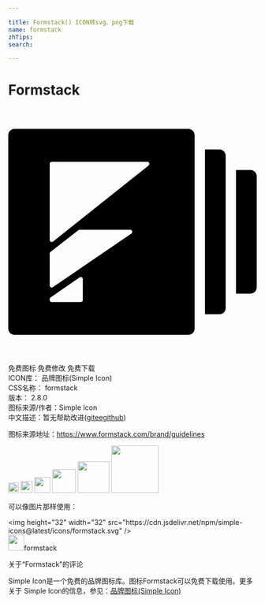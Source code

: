 ```yaml
---

title: Formstack() ICON转svg、png下载
name: formstack
zhTips: 
search: 

---
```


# Formstack  <small style="font-size: 60%;font-weight: 100"></small>

<div id="svg" class="svg-wrap">
<svg role="img" viewBox="0 0 24 24" xmlns="http://www.w3.org/2000/svg"><title>Formstack icon</title><path d="M19,4.035h1.4c0.331,0,0.6,0.269,0.6,0.6v14.73c0,0.331-0.269,0.6-0.6,0.6H19V4.035z M22,6.026h1.4 c0.331,0,0.6,0.269,0.6,0.6v10.747c0,0.331-0.269,0.6-0.6,0.6H22V6.026z M0.6,2.044h16.8c0.331,0,0.6,0.269,0.6,0.6v18.712 c0,0.331-0.269,0.6-0.6,0.6H0.6c-0.331,0-0.6-0.269-0.6-0.6V2.644C0,2.313,0.269,2.044,0.6,2.044z M4.2,5.23 c-0.11,0-0.2,0.09-0.2,0.2v7.35c0,0.045,0.015,0.089,0.044,0.125c0.069,0.086,0.195,0.101,0.281,0.032l9.228-7.35 c0.048-0.038,0.075-0.096,0.075-0.156c0-0.11-0.09-0.2-0.2-0.2L4.2,5.23z M4,17.185c0,0.04,0.012,0.08,0.035,0.113 c0.062,0.091,0.187,0.114,0.278,0.052l7.576-5.184c0.054-0.037,0.087-0.099,0.087-0.165c0-0.11-0.09-0.2-0.2-0.2H6.89 c-0.045,0-0.088,0.015-0.123,0.042l-2.69,2.102C4.028,13.983,4,14.041,4,14.103L4,17.185z M4.086,18.342 C4.032,18.379,4,18.441,4,18.506v0.087c0,0.106,0.086,0.192,0.192,0.192H7c0.11,0,0.2-0.09,0.2-0.2v-2.022 c0-0.041-0.012-0.081-0.036-0.114c-0.063-0.091-0.188-0.113-0.278-0.05L4.086,18.342z"/></svg>
</div>
<detail full-name='formstack'></detail>

<div class="detail-page">
<p>
<span><span class="badge-success badge">免费图标</span> <span class="badge-success badge">免费修改</span>  <span class="badge-success badge">免费下载</span> </span>
<br/>
<span>
ICON库：
<span class="badge-secondary badge">品牌图标(Simple Icon)</span> 
</span>
<br/>
<span>
CSS名称：
<span class="badge-secondary badge">formstack</span> 
</span>

<br/>
<span>
版本：
<span class="badge-secondary badge">2.8.0</span> 
</span>
<br/>
<span>图标来源/作者：<span class="badge-light badge">Simple Icon</span></span> 
<br/>
<span class="zh-detail">中文描述：暂无<span class="help-link"><span>帮助改进</span>(<a href="https://gitee.com/liuwave/icon-helper/edit/master/json/brands/formstack.json" target="_blank" rel="noopener noreferrer">gitee</a><a href="https://github.com/liuwave/icon-helper/edit/master/json/brands/formstack.json" target="_blank" rel="noopener noreferrer">github</a></span>)</span><br/>
</p>
</div><div class="description description alert alert-light"><p>图标来源地址：<a href="https://www.formstack.com/brand/guidelines" target="_blank" rel="noopener noreferrer">https://www.formstack.com/brand/guidelines</a></p></div>
<div class="alert alert-dark">
<img height="21" width="21" src="https://cdn.jsdelivr.net/npm/simple-icons@latest/icons/formstack.svg" />
<img height="24" width="24" src="https://cdn.jsdelivr.net/npm/simple-icons@latest/icons/formstack.svg" />
<img height="32" width="32" src="https://cdn.jsdelivr.net/npm/simple-icons@latest/icons/formstack.svg" />
<img height="48" width="48" src="https://cdn.jsdelivr.net/npm/simple-icons@latest/icons/formstack.svg" />
<img height="64" width="64" src="https://cdn.jsdelivr.net/npm/simple-icons@latest/icons/formstack.svg" />
<img height="96" width="96" src="https://cdn.jsdelivr.net/npm/simple-icons@latest/icons/formstack.svg" />

</div>
<div>
  <p>可以像图片那样使用：    
  </p>
  <div class="alert alert-primary" style="font-size: 14px">
    &lt;img height="32" width="32" src="https://cdn.jsdelivr.net/npm/simple-icons@latest/icons/formstack.svg" /&gt;
    <copy-btn content='<img height="32" width="32" src="https://cdn.jsdelivr.net/npm/simple-icons@latest/icons/formstack.svg" />'></copy-btn>
  </div>
  <div class="alert alert-secondary">
    <img height="32" width="32" src="https://cdn.jsdelivr.net/npm/simple-icons@latest/icons/formstack.svg" />formstack
    <copy-btn content="formstack" btn-title="复制图标名称"></copy-btn>
  </div>
</div>

<Vssue title="关于“Formstack”的评论" >关于“Formstack”的评论</Vssue>


<div><p>Simple Icon是一个免费的品牌图标库。图标Formstack可以免费下载使用。更多关于  Simple Icon的信息，参见：<a target="_blank" href="https://iconhelper.cn/brands.html">品牌图标(Simple Icon)</a>
</p></div>
